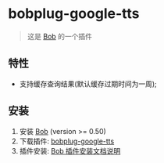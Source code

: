 # bobplug-google-tts

> 这是 [Bob](https://ripperhe.gitee.io/bob/#/) 的一个插件

## 特性

- 支持缓存查询结果(默认缓存过期时间为一周);

## 安装

1. 安装 [Bob](https://ripperhe.gitee.io/bob/#/general/quickstart/install) (version >= 0.50)
2. 下载插件: [bobplug-google-tts](https://github.com/roojay520/bobplug-google-tts/releases)
3. 插件安装: [Bob 插件安装文档说明](https://ripperhe.gitee.io/bob/#/general/quickstart/plugin?id=%e5%ae%89%e8%a3%85%e6%8f%92%e4%bb%b6)